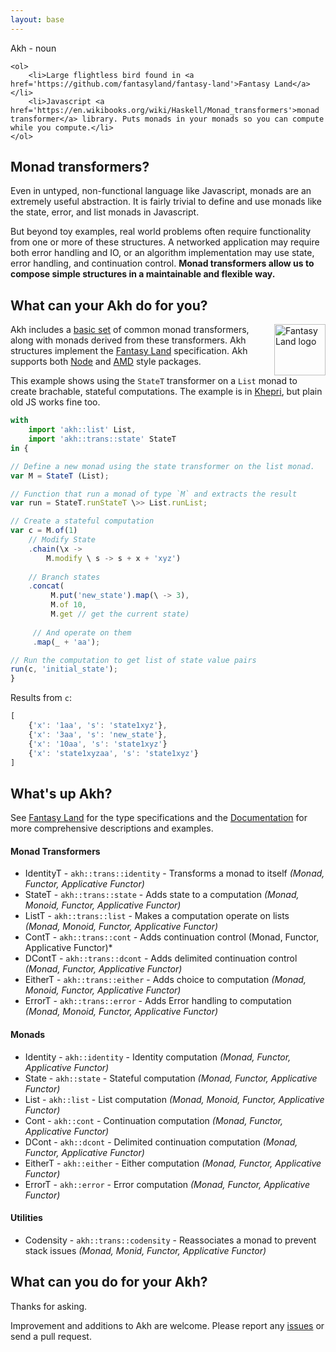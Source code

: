 ```yaml
---
layout: base
---
```



<div id='subheader'>
    <div><span>Akh</span> - noun</div>
    
    <ol>
        <li>Large flightless bird found in <a href='https://github.com/fantasyland/fantasy-land'>Fantasy Land</a></li>
        <li>Javascript <a href='https://en.wikibooks.org/wiki/Haskell/Monad_transformers'>monad transformer</a> library. Puts monads in your monads so you can compute while you compute.</li>
    </ol>
</div>


## Monad transformers?
Even in untyped, non-functional language like Javascript, monads are an extremely
useful abstraction. It is fairly trivial to define and use monads like the state,
error, and list monads in Javascript.

But beyond toy examples, real world problems often require functionality from one
or more of these structures. A networked application may require both error handling and IO,
or an algorithm implementation may use state, error handling, and continuation control.
**Monad transformers allow us to compose simple structures in a maintainable and flexible way.**


## What can your Akh do for you?
<a href="https://github.com/fantasyland/fantasy-land">
    <img src="https://raw.github.com/fantasyland/fantasy-land/master/logo.png" align="right" width="82px" height="82px" alt="Fantasy Land logo" />
</a>

Akh includes a [basic set][documentation] of common monad transformers, 
along with monads derived from these transformers. Akh structures implement the
[Fantasy Land][fl] specification. Akh supports both [Node][npm] and [AMD][amd] style packages.

This example shows using the `StateT` transformer on a `List` monad to create
brachable, stateful computations. The example is in [Khepri][khepri], but plain
old JS works fine too.


``` javascript
with
    import 'akh::list' List,
    import 'akh::trans::state' StateT
in {

// Define a new monad using the state transformer on the list monad.
var M = StateT (List);

// Function that run a monad of type `M` and extracts the result
var run = StateT.runStateT \>> List.runList;

// Create a stateful computation
var c = M.of(1)
    // Modify State
    .chain(\x ->
        M.modify \ s -> s + x + 'xyz')
    
    // Branch states
    .concat(
         M.put('new_state').map(\ -> 3),
         M.of 10,
         M.get // get the current state)
     
     // And operate on them
     .map(_ + 'aa');

// Run the computation to get list of state value pairs
run(c, 'initial_state');
}
```

Results from `c`:

``` javascript
[
    {'x': '1aa', 's': 'state1xyz'},
    {'x': '3aa', 's': 'new_state'},
    {'x': '10aa', 's': 'state1xyz'}
    {'x': 'state1xyzaa', 's': 'state1xyz'}
]
```

## What's up Akh?
See [Fantasy Land][fl] for the type specifications and the [Documentation][documentation]
for more comprehensive descriptions and examples.

#### Monad Transformers
* IdentityT - `akh::trans::identity` - Transforms a monad to itself *(Monad, Functor, Applicative Functor)*
* StateT - `akh::trans::state` - Adds state to a computation *(Monad, Monoid, Functor, Applicative Functor)*
* ListT - `akh::trans::list` - Makes a computation operate on lists *(Monad, Monoid, Functor, Applicative Functor)*
* ContT - `akh::trans::cont` - Adds continuation control (Monad, Functor, Applicative Functor)*
* DContT - `akh::trans::dcont` - Adds delimited continuation control  *(Monad, Functor, Applicative Functor)*
* EitherT - `akh::trans::either` - Adds choice to computation *(Monad, Monoid, Functor, Applicative Functor)*
* ErrorT - `akh::trans::error` - Adds Error handling to computation *(Monad, Monoid, Functor, Applicative Functor)*

#### Monads
* Identity - `akh::identity` - Identity computation *(Monad, Functor, Applicative Functor)*
* State - `akh::state` - Stateful computation *(Monad, Functor, Applicative Functor)*
* List - `akh::list` - List computation *(Monad, Monoid, Functor, Applicative Functor)*
* Cont - `akh::cont` - Continuation computation *(Monad, Functor, Applicative Functor)*
* DCont - `akh::dcont` - Delimited continuation computation *(Monad, Functor, Applicative Functor)*
* EitherT - `akh::either` - Either computation *(Monad, Functor, Applicative Functor)*
* ErrorT - `akh::error` - Error computation *(Monad, Functor, Applicative Functor)*

#### Utilities
* Codensity - `akh::trans::codensity` - Reassociates a monad to prevent stack issues *(Monad, Monid, Functor, Applicative Functor)*


## What can you do for your Akh? 
Thanks for asking.

Improvement and additions to Akh are welcome. Please report any [issues][issues]
or send a pull request.



[khepri]: http://khepri-lang.com

[npm]: https://www.npmjs.org/package/akh
[issues]: https://github.com/mattbierner/akh/issues
[documentation]: https://github.com/mattbierner/akh/wiki

[monadtransformers]:https://en.wikibooks.org/wiki/Haskell/Monad_transformers

[fl]: https://github.com/fantasyland/fantasy-land
[amd]: https://github.com/amdjs/amdjs-api/wiki/AMD

